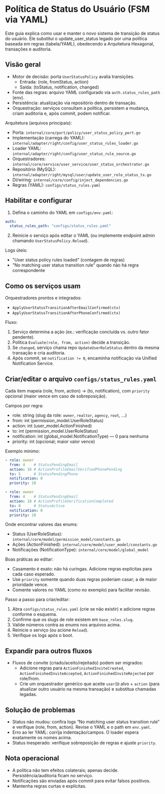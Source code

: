 # Política de Status do Usuário (FSM via YAML)

Este guia explica como usar e manter o novo sistema de transição de status do usuário. Ele substitui o update_user_status legado por uma política baseada em regras (tabela/YAML), obedecendo a Arquitetura Hexagonal, transações e auditoria.

## Visão geral

- Motor de decisão: porta `UserStatusPolicy` avalia transições.
  - Entrada: (role, fromStatus, action)
  - Saída: (toStatus, notification, changed)
- Fonte das regras: arquivo YAML configurado via `auth.status_rules_path` (env).
- Persistência: atualização via repositório dentro de transação.
- Orquestração: serviços consultam a política, persistem a mudança, criam auditoria e, após commit, podem notificar.

Arquitetura (arquivos principais):
- Porta: `internal/core/port/policy/user_status_policy_port.go`
- Implementação (carrega do YAML): `internal/adapter/right/config/user_status_rules_loader.go`
- Loader YAML: `internal/adapter/right/config/user_status_rule_source.go`
- Orquestradores: `internal/core/service/user_service/user_status_orchestrator.go`
- Repositório (MySQL): `internal/adapter/right/mysql/user/update_user_role_status_tx.go`
- DI/wiring: `internal/core/config/inject_dependencies.go`
- Regras (YAML): `configs/status_rules.yaml`

## Habilitar e configurar

1) Defina o caminho do YAML em `configs/env.yaml`:

```yaml
auth:
  status_rules_path: "configs/status_rules.yaml"
```

2) Reinicie o serviço após editar o YAML (ou implemente endpoint admin chamando `UserStatusPolicy.Reload`).

Logs úteis:
- "User status policy rules loaded" (contagem de regras)
- "No matching user status transition rule" quando não há regra correspondente

## Como os serviços usam

Orquestradores prontos e integrados:
- `ApplyUserStatusTransitionAfterEmailConfirmed(ctx)`
- `ApplyUserStatusTransitionAfterPhoneConfirmed(ctx)`

Fluxo:
1) Serviço determina a ação (ex.: verificação concluída vs. outro fator pendente).
2) Política `Evaluate(role, from, action)` decide a transição.
3) Se `changed`, serviço chama repo `UpdateUserRoleStatus` dentro da mesma transação e cria auditoria.
4) Após commit, se `notification != 0`, encaminha notificação via Unified Notification Service.

## Criar/editar o arquivo `configs/status_rules.yaml`

Cada item mapeia (role, from, action) -> (to, notification), com `priority` opcional (maior vence em caso de sobreposição).

Campos por regra:
- role: string (slug da role: `owner`, `realtor`, `agency`, `root`, ...)
- from: int (permission_model.UserRoleStatus)
- action: int (user_model.ActionFinished)
- to: int (permission_model.UserRoleStatus)
- notification: int (global_model.NotificationType) — 0 para nenhuma
- priority: int (opcional; maior valor vence)

Exemplo mínimo:

```yaml
- role: owner
  from: 4    # StatusPendingEmail
  action: 16 # ActionProfileEmailVerifiedPhonePending
  to: 5      # StatusPendingPhone
  notification: 0
  priority: 10

- role: owner
  from: 4    # StatusPendingEmail
  action: 18 # ActionProfileVerificationCompleted
  to: 0      # StatusActive
  notification: 0
  priority: 10
```

Onde encontrar valores das enums:
- Status (UserRoleStatus): `internal/core/model/permission_model/constants.go`
- Ações (ActionFinished): `internal/core/model/user_model/constants.go`
- Notificações (NotificationType): `internal/core/model/global_model`

Boas práticas ao editar:
- Casamento é exato: não há curingas. Adicione regras explícitas para cada caso esperado.
- Use `priority` somente quando duas regras poderiam casar; a de maior prioridade vence.
- Comente valores no YAML (como no exemplo) para facilitar revisão.

Passo a passo para criar/editar:
1) Abra `configs/status_rules.yaml` (crie se não existir) e adicione regras conforme o esquema.
2) Confirme que os slugs de role existem em `base_roles.slug`.
3) Valide números contra as enums nos arquivos acima.
4) Reinicie o serviço (ou acione `Reload`).
5) Verifique os logs após o boot.

## Expandir para outros fluxos

- Fluxos de convite (criado/aceito/rejeitado) podem ser migrados:
  - Adicione regras para `ActionFinishedInviteCreated`, `ActionFinishedInviteAccepted`, `ActionFinishedInviteRejected` por role/from.
  - Crie um orquestrador genérico que aceite `userID` alvo + `action` (para atualizar outro usuário na mesma transação) e substitua chamadas legadas.

## Solução de problemas

- Status não mudou: confira logs “No matching user status transition rule” e verifique (role, from, action). Revise o YAML e o path em `env.yaml`.
- Erro ao ler YAML: corrija indentação/campos. O loader espera exatamente os nomes acima.
- Status inesperado: verifique sobreposição de regras e ajuste `priority`.

## Nota operacional

- A política não tem efeitos colaterais; apenas decide. Persistência/auditoria ficam no serviço.
- Notificações são enviadas após commit para evitar falsos positivos.
- Mantenha regras curtas e explícitas.

